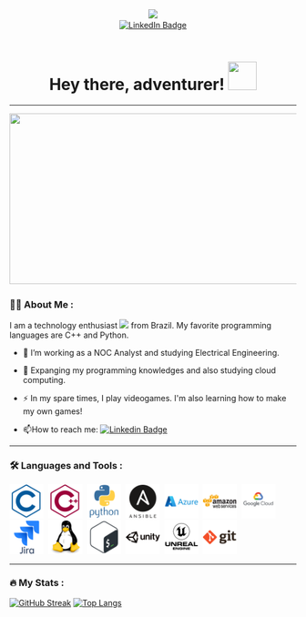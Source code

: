 <div id="header" align="center">
  <img src="https://media.giphy.com/media/ja0j1H7ZYQ6ywItA6i/giphy.gif" width="700"/>
  <div id="badges">
    <a href="https://www.linkedin.com/in/bruno-pires-lourenco/">
      <img src="https://img.shields.io/badge/LinkedIn-blue?style=for-the-badge&logo=linkedin&logoColor=white" alt="LinkedIn Badge"/>
    </a>
  </div>
  <img src="https://komarev.com/ghpvc/?username=brunopires97&style=flat-square&color=blue" alt=""/>
    <h1>
      Hey there, adventurer!
      <img src="https://media.giphy.com/media/xT9Igoe79R16unU7cc/giphy.gif" width="50px" height="50px"/>
    </h1>
</div>

---
<div align="center">
  <img src="https://media.giphy.com/media/l52F0Fgtcr84IZ8yJc/giphy.gif" width="600" height="300"/>
</div>

### :man_technologist: About Me :
I am a technology enthusiast <img src="https://media.giphy.com/media/WUlplcMpOCEmTGBtBW/giphy.gif" width="30"> from Brazil. My favorite programming languages are C++ and Python. 

- :telescope: I’m working as a NOC Analyst and studying Electrical Engineering.

- :seedling: Expanging my programming knowledges and also studying cloud computing.

- :zap: In my spare times, I play videogames. I'm also learning how to make my own games!

- :mailbox:How to reach me: [![Linkedin Badge](https://img.shields.io/badge/-Bruno-blue?style=flat&logo=Linkedin&logoColor=white)](https://www.linkedin.com/in/bruno-pires-lourenco/)

---

### :hammer_and_wrench: Languages and Tools :
<div>
  <img src="https://github.com/devicons/devicon/blob/master/icons/c/c-line.svg" title="C" alt="C" width="60" height="60"/>&nbsp;
  <img src="https://github.com/devicons/devicon/blob/master/icons/cplusplus/cplusplus-line.svg" title="C++" alt="C++" width="60" height="60"/>&nbsp;
  <img src="https://github.com/devicons/devicon/blob/master/icons/python/python-original-wordmark.svg" title="Python" alt="Python" width="60" height="60"/>&nbsp;
  <img src="https://github.com/devicons/devicon/blob/master/icons/ansible/ansible-original-wordmark.svg" title="Ansible" alt="Ansible" width="60" height="60"/>&nbsp;
  <img src="https://github.com/devicons/devicon/blob/master/icons/azure/azure-original-wordmark.svg" title="Azure" alt="Azure" width="60" height="60"/>&nbsp;
  <img src="https://github.com/devicons/devicon/blob/master/icons/amazonwebservices/amazonwebservices-original-wordmark.svg" title="AWS" alt="AWS" width="60" height="60"/>&nbsp;
  <img src="https://github.com/devicons/devicon/blob/master/icons/googlecloud/googlecloud-original-wordmark.svg"  title="Google Cloud" alt="Google Cloud" width="60" height="60"/>&nbsp;
  <img src="https://github.com/devicons/devicon/blob/master/icons/jira/jira-original-wordmark.svg" title="Jira" alt="Jira" width="60" height="60"/>&nbsp;
  <img src="https://github.com/devicons/devicon/blob/master/icons/linux/linux-original.svg" title="Linux" alt="Linux" width="60" height="60"/>&nbsp;
  <img src="https://github.com/devicons/devicon/blob/master/icons/bash/bash-original.svg" title="Bash" alt="Bash" width="60" height="60"/>&nbsp;
  <img src="https://github.com/devicons/devicon/blob/master/icons/unity/unity-original-wordmark.svg" title="Unity"  alt="Unity" width="60" height="60"/>&nbsp;
  <img src="https://github.com/devicons/devicon/blob/master/icons/unrealengine/unrealengine-original-wordmark.svg" title="Unreal Engine"  alt="Unreal Engine" width="60" height="60"/>&nbsp;
  <img src="https://github.com/devicons/devicon/blob/master/icons/git/git-original-wordmark.svg" title="Git" **alt="Git" width="60" height="60"/>
</div>

---

### :fire: My Stats :
[![GitHub Streak](http://github-readme-streak-stats.herokuapp.com?user=brunopires97&theme=dark&background=000000)](https://git.io/streak-stats)
[![Top Langs](https://github-readme-stats.vercel.app/api/top-langs/?username=brunopires97)](https://github.com/anuraghazra/github-readme-stats)
